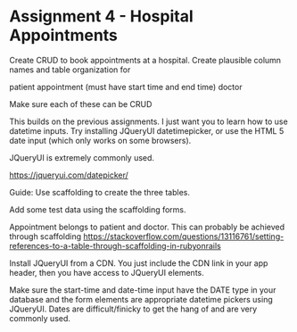 # Assignment 4 - Hospital Appointments

Create CRUD to book appointments at a hospital. Create plausible column names and table organization for

patient
appointment (must have start time and end time)
doctor

Make sure each of these can be CRUD

This builds on the previous assignments. I just want you to learn how to use datetime inputs. Try installing JQueryUI datetimepicker, or use the HTML 5 date input (which only works on some browsers).

JQueryUI is extremely commonly used.

https://jqueryui.com/datepicker/

Guide:
Use scaffolding to create the three tables.

Add some test data using the scaffolding forms.

Appointment belongs to patient and doctor. This can probably be achieved through scaffolding
https://stackoverflow.com/questions/13116761/setting-references-to-a-table-through-scaffolding-in-rubyonrails

Install JQueryUI from a CDN. You just include the CDN link in your app header, then you have access to JQueryUI elements.

Make sure the start-time and date-time input have the DATE type in your database and the form elements are appropriate datetime pickers using JQueryUI. Dates are difficult/finicky to get the hang of and are very commonly used.

